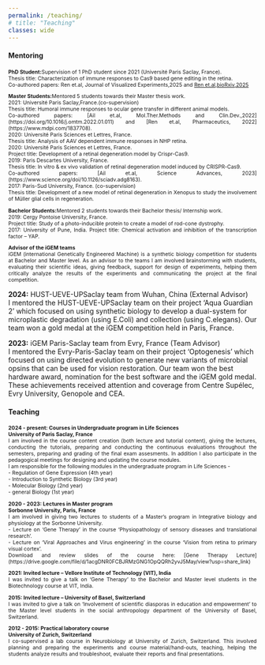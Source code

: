 ```yaml
---
permalink: /teaching/
# title: "Teaching"
classes: wide
---
```


#### **Mentoring**
<p align="justify" style="font-size:0.75em">
 <b>PhD Student:</b>Supervision of 1 PhD student since 2021 (Université Paris Saclay, France). <br>
 Thesis title: Characterization of immune  responses to Cas9 based gene editing in the retina. <br>
 Co-authored papers: Ren et.al, Journal of Visualized Experiments,2025 and <a href="[url](https://www.biorxiv.org/content/10.1101/2025.06.02.656863v2)">Ren et.al,bioRxiv,2025</a>
</p>

<p align="justify" style="font-size:0.75em">
 <b>Master Students:</b>Mentored 5 students towards their Master thesis work. <br>
 2021: Université Paris Saclay,France.(co-supervision) <br>
 Thesis title: Humoral immune responses to ocular gene transfer in different animal models. <br>
 Co-authored papers: [Ail et.al, Mol.Ther.Methods and Clin.Dev.,2022](https://doi.org/10.1016/j.omtm.2022.01.011) and [Ren et.al, Pharmaceutics, 2022](https://www.mdpi.com/1837708). <br>
 2020: Université Paris Sciences et Lettres, France. <br>
 Thesis title: Analysis of AAV dependent immune responses in NHP retina. <br>
 2020: Université Paris Sciences et Lettres, France. <br>
 Project title: Development of a retinal degeneration model by Crispr-Cas9. <br>
 2019: Paris Descartes University, France. <br>
 Thesis title: In vitro & ex vivo validation of retinal degeneration model induced by CRISPR-Cas9. <br>
 Co-authored papers: [Ail et.al, Science Advances, 2023](https://www.science.org/doi/10.1126/sciadv.adg8163). <br>
 2017: Paris-Sud University, France. (co-supervision) <br>
 Thesis title: Development of a new model of retinal degeneration in Xenopus to study the involvement of Müller glial cells in  regeneration.
 </p>

 <p align="justify" style="font-size:0.75em">
<b>Bachelor Students:</b>Mentored 2 students towards their Bachelor thesis/ Internship work. <br>
2019: Cergy Pontoise University, France. <br>
 Project title: Study of a photo-inducible protein to create a model of rod-cone dystrophy. <br>
 2017: University of Pune, India. Project title: Chemical activation and inhibition of the transcription factor – YAP. <br>
</p>

<p align="justify" style="font-size:0.75em">
<b>Advisor of the iGEM teams</b> <br>
iGEM (international Genetically Engineered Machine) is a synthetic biology competition for students at Bachelor and Master level. As an advisor to the teams I am involved brainstorming with students, evaluating their scientific ideas, giving feedback, support for design of experiments, helping them critically analyze the results of the experiments and communicating the project at the final competition. <br>

<b>2024:</b> HUST-UEVE-UPSaclay team from Wuhan, China (External Advisor) <br>
I mentored the HUST-UEVE-UPSaclay team on their project ‘Aqua Guardian 2’ which focused on using synthetic biology to develop a dual-system for microplastic degradation (using E.Coli) and collection (using C.elegans). Our team won a gold medal at the iGEM competition held in Paris, France. <br>

<b>2023:</b> iGEM Paris-Saclay team from Evry, France (Team Advisor) <br>
I mentored the Evry-Paris-Saclay team on their project ‘Optogenesis’ which focused on using directed evolution to generate new variants of microbial opsins that can be used for vision restoration. Our team won the best hardware award, nomination for the best software and the iGEM gold medal. These achievements received attention and coverage from Centre Supélec, Evry University, Genopole and CEA.
</p>

#### **Teaching**
<p align="justify" style="font-size:0.75em">
<b>2024 - present: Courses in Undergraduate program in Life Sciences</b> <br>
<b>University of Paris Saclay, France</b> <br>
I am involved in the course content creation (both lecture and tutorial content), giving the lectures, conducting the tutorials, preparing and conducting the continuous evaluations throughout the semesters, preparing and grading of the final exam assesments. In addition I also participate in the pedagogical meetings for designing and updating the course modules. <br>
I am responsible for the following modules in the undergraduate program in Life Sciences - <br>
- Regulation of Gene Expression (4th year) <br>
- Introduction to Synthetic Biology (3rd year) <br>
- Molecular Biology (2nd year) <br>
- general Biology (1st year) <br>
</p>

<p align="justify" style="font-size:0.75em">
<b>2020 - 2023: Lectures in Master program</b> <br>
<b>Sorbonne University, Paris, France</b> <br>
I am involved in giving two lectures to students of a Master’s program in Integrative biology and physiology at the Sorbonne University. <br>
- Lecture on ‘Gene Therapy’ in the course ‘Physiopathology of sensory diseases and translational research’.<br>
- Lecture on ‘Viral Approaches and Virus engineering’ in the course ‘Vision from retina to primary visual cortex’. <br>
Download and review slides of the course here: [Gene Therapy Lecture](https://drive.google.com/file/d/1acgDNR0FCBJRMzGNG1OpQQRh2yvJ5May/view?usp=share_link)
</p>

<p align="justify" style="font-size:0.75em">
<b>2021: Invited lecture – Vellore Institute of Technology (VIT), India</b> <br>
I was invited to give a talk on ‘Gene Therapy’ to the Bachelor and Master level students in the Biotechnology course at VIT, India. 
</p>

<p align="justify" style="font-size:0.75em">
<b>2015: Invited lecture – University of Basel, Switzerland</b> <br>
I was invited to give a talk on ‘Involvement of scientific diasporas in education and empowerment’ to the Master level students in the social anthropology department of the University of Basel, Switzerland.
</p>

<p align="justify" style="font-size:0.75em">
<b>2012 - 2015: Practical laboratory course</b> <br>
<b>University of Zurich, Switzerland</b> <br>
I co-supervised a lab course in Neurobiology at University of Zurich, Switzerland. This involved planning and preparing the experiments and course material/hand-outs, teaching, helping the students analyze results and troubleshoot, evaluate their reports and final presentations.
</p>


 





